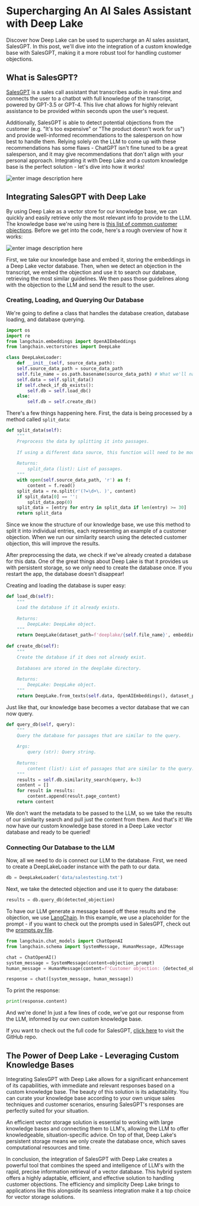 # Supercharging An AI Sales Assistant with Deep Lake
Discover how Deep Lake can be used to supercharge an AI sales assistant, SalesGPT. In this post, we'll dive into the integration of a custom knowledge base with SalesGPT, making it a more robust tool for handling customer objections. 
## What is SalesGPT?

[SalesGPT](https://github.com/e-johnstonn/salesGPT)  is a sales call assistant that transcribes audio in real-time and connects the user to a chatbot with full knowledge of the transcript, powered by GPT-3.5 or GPT-4. This live chat allows for highly relevant assistance to be provided within seconds upon the user's request. 

Additionally, SalesGPT is able to detect potential objections from the customer (e.g. "It's too expensive" or "The product doesn't work for us") and provide well-informed recommendations to the salesperson on how best to handle them. Relying solely on the LLM to come up with these recommendations has some flaws - ChatGPT isn't fine tuned to be a great salesperson, and it may give recommendations that don't align with your personal approach. Integrating it with Deep Lake and a custom knowledge base is the perfect solution - let's dive into how it works!

![enter image description here](https://i.imgur.com/XTYSIWN.png)


## Integrating SalesGPT with Deep Lake

By using Deep Lake as a vector store for our knowledge base, we can quickly and easily retrieve only the most relevant info to provide to the LLM. The knowledge base we're using here is [this list of common customer objections](https://blog.hubspot.com/sales/handling-common-sales-objections). Before we get into the code, here's a rough overview of how it works:

![enter image description here](https://i.imgur.com/enyKesB.png)

First, we take our knowledge base and embed it, storing the embeddings in a Deep Lake vector database. Then, when we detect an objection in the transcript, we embed the objection and use it to search our database, retrieving the most similar guidelines. We then pass those guidelines along with the objection to the LLM and send the result to the user. 

### Creating, Loading, and Querying Our Database
We're going to define a class that handles the database creation, database loading, and database querying. 

```python
import os
import re
from langchain.embeddings import OpenAIEmbeddings
from langchain.vectorstores import DeepLake

class DeepLakeLoader:
	def __init__(self, source_data_path):
	self.source_data_path = source_data_path
	self.file_name = os.path.basename(source_data_path) # What we'll name our database 
	self.data = self.split_data()
	if self.check_if_db_exists():
		self.db = self.load_db()
	else:
		self.db = self.create_db()
```
There's a few things happening here. First, the data is being processed by a method called ```split_data```:

```python
def split_data(self):  
	"""  
	Preprocess the data by splitting it into passages.  
	  
	If using a different data source, this function will need to be modified.  
	  
	Returns:  
		split_data (list): List of passages.  
	"""  
	with open(self.source_data_path, 'r') as f:  
		content = f.read()  
	split_data = re.split(r'(?=\d+\. )', content)
	if split_data[0] == '':  
		split_data.pop(0)  
	split_data = [entry for entry in split_data if len(entry) >= 30]  
	return split_data
```
Since we know the structure of our knowledge base, we use this method to split it into individual entries, each representing an example of a customer objection. When we run our similarity search using the detected customer objection, this will improve the results.

After preprocessing the data, we check if we've already created a database for this data. One of the great things about Deep Lake is that it provides us with persistent storage, so we only need to create the database once. If you restart the app, the database doesn't disappear!

Creating and loading the database is super easy:
```python
def load_db(self):  
	"""  
	Load the database if it already exists.  
	  
	Returns:  
		DeepLake: DeepLake object.  
	"""  
	return DeepLake(dataset_path=f'deeplake/{self.file_name}', embedding_function=OpenAIEmbeddings(), read_only=True)  
  
def create_db(self):  
	"""  
	Create the database if it does not already exist.  
	  
	Databases are stored in the deeplake directory.  
	  
	Returns:  
		DeepLake: DeepLake object.  
	"""  
	return DeepLake.from_texts(self.data, OpenAIEmbeddings(), dataset_path=f'deeplake/{self.file_name}')
```

Just like that, our knowledge base becomes a vector database that we can now query.

```python
def query_db(self, query):  
	"""  
	Query the database for passages that are similar to the query.  
	  
	Args:  
		query (str): Query string.  
	  
	Returns:  
		content (list): List of passages that are similar to the query.  
	"""  
	results = self.db.similarity_search(query, k=3)  
	content = []  
	for result in results:  
		content.append(result.page_content)  
	return content
```

We don't want the metadata to be passed to the LLM, so we take the results of our similarity search and pull just the content from them. And that's it! We now have our custom knowledge base stored in a Deep Lake vector database and ready to be queried!

### Connecting Our Database to the LLM
Now, all we need to do is connect our LLM to the database. First, we need to create a DeepLakeLoader instance with the path to our data.
```python
db = DeepLakeLoader('data/salestesting.txt')
```
Next, we take the detected objection and use it to query the database:

```python
results = db.query_db(detected_objection)
```
To have our LLM generate a message based off these results and the objection, we use [LangChain](https://github.com/hwchase17/langchain). In this example, we use a placeholder for the prompt - if you want to check out the prompts used in SalesGPT, check out the [prompts.py file](https://github.com/e-johnstonn/salesGPT/blob/master/prompts.py).
```python
from langchain.chat_models import ChatOpenAI
from langchain.schema import SystemMessage, HumanMessage, AIMessage

chat = ChatOpenAI()
system_message = SystemMessage(content=objection_prompt)
human_message = HumanMessage(content=f'Customer objection: {detected_objection} | Relevant guidelines: {results}')

response = chat([system_message, human_message])
```
To print the response:
```python
print(response.content)
```

And we're done! In just a few lines of code, we've got our response from the LLM, informed by our own custom knowledge base.

If you want to check out the full code for SalesGPT, [click here](https://github.com/e-johnstonn/salesGPT) to visit the GitHub repo.

##  The Power of Deep Lake - Leveraging Custom Knowledge Bases

Integrating SalesGPT with Deep Lake allows for a significant enhancement of its capabilities, with immediate and relevant responses based on a custom knowledge base. The beauty of this solution is its adaptability. You can curate your knowledge base according to your own unique sales techniques and customer scenarios, ensuring SalesGPT's responses are perfectly suited for your situation. 

An efficient vector storage solution is essential to working with large knowledge bases and connecting them to LLM's, allowing the LLM to offer knowledgeable, situation-specific advice. On top of that, Deep Lake's persistent storage means we only create the database once, which saves computational resources and time. 

In conclusion, the integration of SalesGPT with Deep Lake creates a powerful tool that combines the speed and intelligence of LLM's with the rapid, precise information retrieval of a vector database. This hybrid system offers a highly adaptable, efficient, and effective solution to handling customer objections. The efficiency and simplicity Deep Lake brings to applications like this alongside its seamless integration make it a top choice for vector storage solutions.
